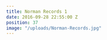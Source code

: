 ```yaml
---
title: Norman Records 1
date: 2016-09-28 22:55:00 Z
position: 37
image: "/uploads/Norman-Records.jpg"
---
```


